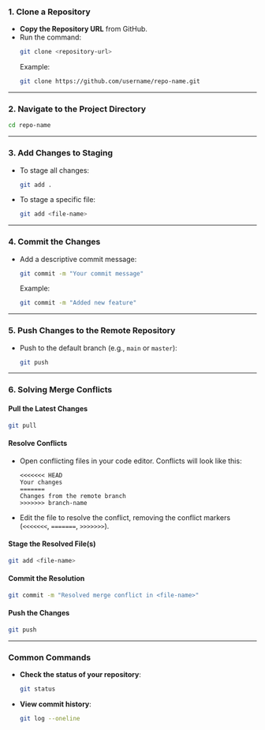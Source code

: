 ### **1. Clone a Repository**
- **Copy the Repository URL** from GitHub.
- Run the command:
  ```bash
  git clone <repository-url>
  ```
  Example:
  ```bash
  git clone https://github.com/username/repo-name.git
  ```
---

### **2. Navigate to the Project Directory**
```bash
cd repo-name
```

---

### **3. Add Changes to Staging**
- To stage all changes:
  ```bash
  git add .
  ```
- To stage a specific file:
  ```bash
  git add <file-name>
  ```

---

### **4. Commit the Changes**
- Add a descriptive commit message:
  ```bash
  git commit -m "Your commit message"
  ```
  Example:
  ```bash
  git commit -m "Added new feature"
  ```

---

### **5. Push Changes to the Remote Repository**
- Push to the default branch (e.g., `main` or `master`):
  ```bash
  git push
  ```

---

### **6. Solving Merge Conflicts**
#### **Pull the Latest Changes**
```bash
git pull
```

#### **Resolve Conflicts**
- Open conflicting files in your code editor. Conflicts will look like this:
  ```plaintext
  <<<<<<< HEAD
  Your changes
  =======
  Changes from the remote branch
  >>>>>>> branch-name
  ```
- Edit the file to resolve the conflict, removing the conflict markers (`<<<<<<<`, `=======`, `>>>>>>>`).

#### **Stage the Resolved File(s)**
```bash
git add <file-name>
```

#### **Commit the Resolution**
```bash
git commit -m "Resolved merge conflict in <file-name>"
```

#### **Push the Changes**
```bash
git push
```

---

### **Common Commands**
- **Check the status of your repository**:
  ```bash
  git status
  ```
- **View commit history**:
  ```bash
  git log --oneline
  ```

